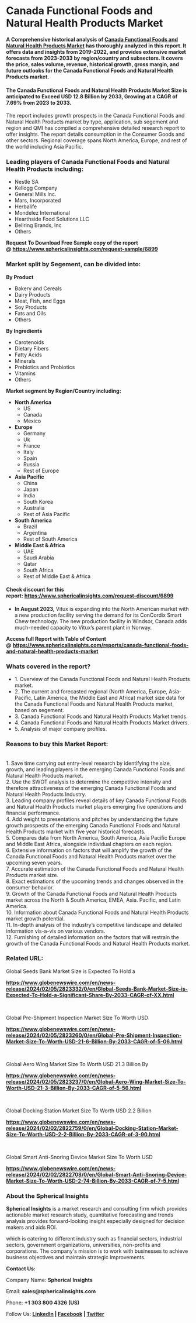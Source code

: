 <h1 class="news-post-title">Canada Functional Foods and Natural Health Products Market</h1>
<p><strong>A Comprehensive historical analysis of&nbsp;<a href="https://www.sphericalinsights.com/reports/canada-functional-foods-and-natural-health-products-market" target="_blank" rel="noreferrer noopener">Canada Functional Foods and Natural Health Products Market</a>&nbsp;has thoroughly analyzed in this report. It offers data and insights from 2019-2022, and provides extensive market forecasts from 2023-2033 by region/country and subsectors. It covers the price, sales volume, revenue, historical growth, gross margin, and future outlooks for the Canada Functional Foods and Natural Health Products market.</strong></p>
<h4><strong>The Canada Functional Foods and Natural Health Products Market Size is anticipated to Exceed USD 12.8 Billion by 2033, Growing at a CAGR of 7.69% from 2023 to 2033.</strong></h4>
<p>The report includes growth prospects in the&nbsp;Canada Functional Foods and Natural Health Products market by type, application, sub segement and region and QMI has compiled a comprehensive detailed research report to offer insights. The report details consumption in the Consumer Goods and other sectors. Regional coverage spans North America, Europe, and rest of the world including Asia Pacific.</p>
<h3><strong>Leading players of Canada Functional Foods and Natural Health Products including:</strong></h3>
<ul>
<li>Nestl&eacute; SA</li>
<li>Kellogg Company</li>
<li>General Mills Inc.</li>
<li>Mars, Incorporated</li>
<li>Herbalife</li>
<li>Mondelez International</li>
<li>Hearthside Food Solutions LLC</li>
<li>Bellring Brands, Inc</li>
<li>Others</li>
</ul>
<p><strong>Request To Download Free Sample copy of the report @&nbsp;<a href="https://www.sphericalinsights.com/request-sample/6899">https://www.sphericalinsights.com/request-sample/6899</a></strong></p>
<h3><strong>Market split by Segement, can be divided into:</strong></h3>
<p><strong>By Product</strong></p>
<ul>
<li>Bakery and Cereals</li>
<li>Dairy Products</li>
<li>Meat, Fish, and Eggs</li>
<li>Soy Products</li>
<li>Fats and Oils</li>
<li>Others</li>
</ul>
<p><strong>By Ingredients</strong></p>
<ul>
<li>Carotenoids</li>
<li>Dietary Fibers</li>
<li>Fatty Acids</li>
<li>Minerals</li>
<li>Prebiotics and Probiotics</li>
<li>Vitamins</li>
<li>Others</li>
</ul>
<p><strong>Market segment by Region/Country including:</strong></p>
<ul>
<li><strong>North America</strong>
<ul>
<li>US</li>
<li>Canada</li>
<li>Mexico</li>
</ul>
</li>
<li><strong>Europe</strong>
<ul>
<li>Germany</li>
<li>Uk</li>
<li>France</li>
<li>Italy</li>
<li>Spain</li>
<li>Russia</li>
<li>Rest of Europe</li>
</ul>
</li>
<li><strong>Asia Pacific</strong>
<ul>
<li>China</li>
<li>Japan</li>
<li>India</li>
<li>South Korea</li>
<li>Australia</li>
<li>Rest of Asia Pacific</li>
</ul>
</li>
<li><strong>South America</strong>
<ul>
<li>Brazil</li>
<li>Argentina</li>
<li>Rest of South America</li>
</ul>
</li>
<li><strong>Middle East &amp; Africa</strong>
<ul>
<li>UAE</li>
<li>Saudi Arabia</li>
<li>Qatar</li>
<li>South Africa</li>
<li>Rest of Middle East &amp; Africa</li>
</ul>
</li>
</ul>
<h4>Check discount for this report:&nbsp;<a href="https://www.sphericalinsights.com/request-discount/6899">https://www.sphericalinsights.com/request-discount/6899</a></h4>
<ul>
<li><strong>In August 2023,&nbsp;</strong>Vitux is expanding into the North American market with a new production facility serving the demand for its ConCordix Smart Chew technology. The new production facility in Windsor, Canada adds much-needed capacity to Vitux&rsquo;s parent plant in Norway.</li>
</ul>
<p><strong>Access full Report with Table of Content @</strong>&nbsp;<strong><a href="https://www.sphericalinsights.com/reports/canada-functional-foods-and-natural-health-products-market">https://www.sphericalinsights.com/reports/canada-functional-foods-and-natural-health-products-market</a>&nbsp;</strong></p>
<h3><strong>Whats covered in the report?</strong></h3>
<ul>
<li>1. Overview of the Canada Functional Foods and Natural Health Products market.</li>
<li>2. The current and forecasted regional (North America, Europe, Asia-Pacific, Latin America, the Middle East and Africa) market size data for the Canada Functional Foods and Natural Health Products market, based on segement.</li>
<li>3. Canada Functional Foods and Natural Health Products Market trends.</li>
<li>4. Canada Functional Foods and Natural Health Products Market drivers.</li>
<li>5. Analysis of major company profiles.</li>
</ul>
<h3><strong>Reasons to buy this Market Report:</strong></h3>
<p><br />1. Save time carrying out entry-level research by identifying the size, growth, and leading players in the emerging Canada Functional Foods and Natural Health Products market.<br />2. Use the SWOT analysis to determine the competitive intensity and therefore attractiveness of the emerging Canada Functional Foods and Natural Health Products Industry.<br />3. Leading company profiles reveal details of key Canada Functional Foods and Natural Health Products market players emerging five operations and financial performance.<br />4. Add weight to presentations and pitches by understanding the future growth prospects of the emerging Canada Functional Foods and Natural Health Products market with five year historical forecasts.<br />5. Compares data from North America, South America, Asia Pacific Europe and Middle East Africa, alongside individual chapters on each region.<br />6. Extensive information on factors that will amplify the growth of the Canada Functional Foods and Natural Health Products market over the upcoming seven years.<br />7. Accurate estimation of the&nbsp;Canada Functional Foods and Natural Health Products market size.<br />8. Exact estimations of the upcoming trends and changes observed in the consumer behavior.<br />9. Growth of the&nbsp;Canada Functional Foods and Natural Health Products market across the North &amp; South America, EMEA, Asia. Pacific, and Latin America.<br />10. Information about Canada Functional Foods and Natural Health Products market growth potential.<br />11. In-depth analysis of the industry&rsquo;s competitive landscape and detailed information vis-a-vis on various vendors.<br />12. Furnishing of detailed information on the factors that will restrain the growth of the Canada Functional Foods and Natural Health Products market.</p>
<h3><strong>Related URL:</strong></h3>
<p>Global Seeds Bank Market Size is Expected To Hold a</p>
<p><strong><a href="https://www.globenewswire.com/en/news-release/2024/02/05/2823332/0/en/Global-Seeds-Bank-Market-Size-is-Expected-To-Hold-a-Significant-Share-By-2033-CAGR-of-XX.html">https://www.globenewswire.com/en/news-release/2024/02/05/2823332/0/en/Global-Seeds-Bank-Market-Size-is-Expected-To-Hold-a-Significant-Share-By-2033-CAGR-of-XX.html</a>&nbsp;</strong></p>
<p>&nbsp;</p>
<p>Global Pre-Shipment Inspection Market Size To Worth USD</p>
<p><strong><a href="https://www.globenewswire.com/en/news-release/2024/02/05/2823260/0/en/Global-Pre-Shipment-Inspection-Market-Size-To-Worth-USD-21-6-Billion-By-2033-CAGR-of-5-06.html">https://www.globenewswire.com/en/news-release/2024/02/05/2823260/0/en/Global-Pre-Shipment-Inspection-Market-Size-To-Worth-USD-21-6-Billion-By-2033-CAGR-of-5-06.html</a>&nbsp;</strong></p>
<p>&nbsp;</p>
<p>Global Aero Wing Market Size To Worth USD 21.3 Billion By</p>
<p><strong><a href="https://www.globenewswire.com/en/news-release/2024/02/05/2823237/0/en/Global-Aero-Wing-Market-Size-To-Worth-USD-21-3-Billion-By-2033-CAGR-of-5-56.html">https://www.globenewswire.com/en/news-release/2024/02/05/2823237/0/en/Global-Aero-Wing-Market-Size-To-Worth-USD-21-3-Billion-By-2033-CAGR-of-5-56.html</a>&nbsp;</strong></p>
<p>&nbsp;</p>
<p>Global Docking Station Market Size To Worth USD 2.2 Billion</p>
<p><strong><a href="https://www.globenewswire.com/en/news-release/2024/02/02/2822759/0/en/Global-Docking-Station-Market-Size-To-Worth-USD-2-2-Billion-By-2033-CAGR-of-3-90.html">https://www.globenewswire.com/en/news-release/2024/02/02/2822759/0/en/Global-Docking-Station-Market-Size-To-Worth-USD-2-2-Billion-By-2033-CAGR-of-3-90.html</a>&nbsp;</strong></p>
<p>&nbsp;</p>
<p>Global Smart Anti-Snoring Device Market Size To Worth USD</p>
<p><strong><a href="https://www.globenewswire.com/en/news-release/2024/02/02/2822708/0/en/Global-Smart-Anti-Snoring-Device-Market-Size-To-Worth-USD-2-74-Billion-By-2033-CAGR-of-7-5.html">https://www.globenewswire.com/en/news-release/2024/02/02/2822708/0/en/Global-Smart-Anti-Snoring-Device-Market-Size-To-Worth-USD-2-74-Billion-By-2033-CAGR-of-7-5.html</a>&nbsp;</strong></p>
<h3><strong>About the Spherical Insights</strong></h3>
<p><strong>Spherical Insights</strong>&nbsp;is a market research and consulting firm which provides actionable market research study, quantitative forecasting and trends analysis provides forward-looking insight especially designed for decision makers and aids ROI.</p>
<p>which is catering to different industry such as financial sectors, industrial sectors, government organizations, universities, non-profits and corporations. The company's mission is to work with businesses to achieve business objectives and maintain strategic improvements.</p>
<p><strong>Contact Us:</strong></p>
<p>Company Name:&nbsp;<strong>Spherical Insights</strong></p>
<p>Email:&nbsp;<strong>sales@sphericalinsights.com</strong></p>
<p>Phone:&nbsp;<strong>+1 303 800 4326 (US)</strong></p>
<p>Follow Us:&nbsp;<strong><a href="https://www.linkedin.com/company/spherical-insight/"><u>LinkedIn</u></a>&nbsp;|&nbsp;<a href="https://www.facebook.com/sphericalinsights22"><u>Facebook</u></a>&nbsp;|&nbsp;<a href="https://twitter.com/SInsights_US"><u>Twitter</u></a></strong></p>
